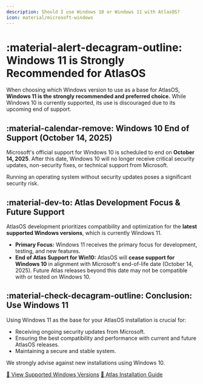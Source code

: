 ```yaml
---
description: Should I use Windows 10 or Windows 11 with AtlasOS?
icon: material/microsoft-windows
---
```


# :material-alert-decagram-outline: Windows 11 is Strongly Recommended for AtlasOS

When choosing which Windows version to use as a base for AtlasOS, **Windows 11 is the strongly recommended and preferred choice.** While Windows 10 is currently supported, its use is discouraged due to its upcoming end of support.

## :material-calendar-remove: Windows 10 End of Support (October 14, 2025)

Microsoft's official support for Windows 10 is scheduled to end on **October 14, 2025**. After this date, Windows 10 will no longer receive critical security updates, non-security fixes, or technical support from Microsoft.

Running an operating system without security updates poses a significant security risk.

## :material-dev-to: Atlas Development Focus & Future Support

AtlasOS development prioritizes compatibility and optimization for the **latest supported Windows versions**, which is currently Windows 11.

*   **Primary Focus:** Windows 11 receives the primary focus for development, testing, and new features.
*   **End of Atlas Support for Win10:** AtlasOS will **cease support for Windows 10** in alignment with Microsoft's end-of-life date (October 14, 2025). Future Atlas releases beyond this date may not be compatible with or tested on Windows 10.

## :material-check-decagram-outline: Conclusion: Use Windows 11

Using Windows 11 as the base for your AtlasOS installation is crucial for:

*   Receiving ongoing security updates from Microsoft.
*   Ensuring the best compatibility and performance with current and future AtlasOS releases.
*   Maintaining a secure and stable system.

We strongly advise against new installations using Windows 10.

[:link: View Supported Windows Versions](/install-faq/windows-version-support)
[:link: Atlas Installation Guide](/getting-started/installation) 